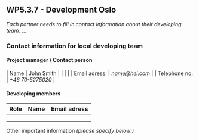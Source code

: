 ## WP5.3.7 - Development Oslo

*Each partner needs to fill in contact information about their developing team.*
...

### Contact information for local developing team

#### Project manager / Contact person
| Name          |  John Smith       |
|               |                   |
| Email adress: |  _name@hei.com_   |
| Telephone no: |  _+46 70-5275020_ |

#### Developing members
|     Role       |      Name         |              Email adress                 |
| -------------  | ----------------- | ----------------------------------------- |
|                |                   |                                           |
|                |                   |                                           |
|                |                   |                                           |             

Other important information _(please specify below:)_ 
